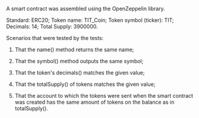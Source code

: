 A smart contract was assembled using the OpenZeppelin library.

Standard: ERC20;
Token name: TIT_Coin;
Token symbol (ticker): TIT;
Decimals: 14;
Total Supply: 3900000.

Scenarios that were tested by the tests:

1. That the name() method returns the same name;

2. That the symbol() method outputs the same symbol;

3. That the token's decimals() matches the given value;

4. That the totalSupply() of tokens matches the given value;

5. That the account to which the tokens were sent when the smart contract was created has the same amount of tokens on the balance as in totalSupply().
